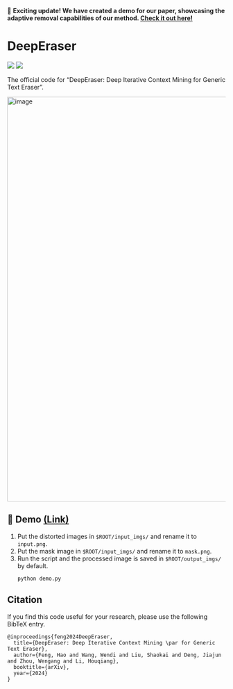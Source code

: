 🚀 **Exciting update! We have created a demo for our paper, showcasing the adaptive removal capabilities of our method. [Check it out here!](https://deeperaser.doctrp.top:20443/)**

# DeepEraser

<p>
    <a href='https://arxiv.org/abs/2402.19108' target="_blank"><img src='https://img.shields.io/badge/Paper-Arxiv-red'></a>
    <a href='https://deeperaser.doctrp.top:20443/' target="_blank"><img src='https://img.shields.io/badge/Online-Demo-green'></a>
</p>

The official code for “DeepEraser: Deep Iterative Context Mining for Generic Text Eraser”.

<img width="932" alt="image" src="https://github.com/fh2019ustc/DeepEraser/assets/50725551/76e9dddc-e115-4b09-8a48-3de050e64823">


## 🚀 Demo [(Link)](https://deeperaser.doctrp.top:20443/)
1. Put the distorted images in `$ROOT/input_imgs/` and rename it to `input.png`.
2. Put the mask image in `$ROOT/input_imgs/` and rename it to `mask.png`.
3. Run the script and the processed image is saved in `$ROOT/output_imgs/` by default.
    ```
    python demo.py
    ```

## Citation

If you find this code useful for your research, please use the following BibTeX entry.

```
@inproceedings{feng2024DeepEraser,
  title={DeepEraser: Deep Iterative Context Mining \par for Generic Text Eraser},
  author={Feng, Hao and Wang, Wendi and Liu, Shaokai and Deng, Jiajun and Zhou, Wengang and Li, Houqiang},
  booktitle={arXiv},
  year={2024}
}
```
